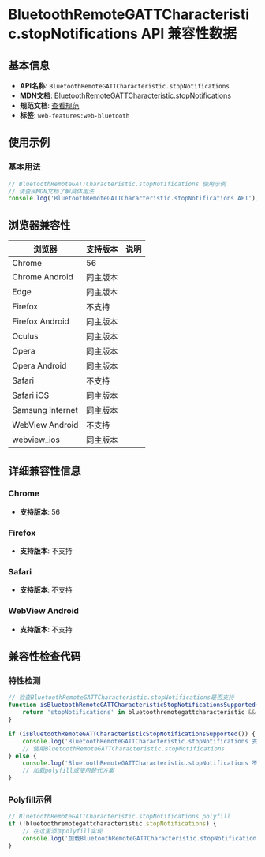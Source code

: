# BluetoothRemoteGATTCharacteristic.stopNotifications API 兼容性数据

## 基本信息

- **API名称**: `BluetoothRemoteGATTCharacteristic.stopNotifications`
- **MDN文档**: [BluetoothRemoteGATTCharacteristic.stopNotifications](https://developer.mozilla.org/docs/Web/API/BluetoothRemoteGATTCharacteristic/stopNotifications)
- **规范文档**: [查看规范](https://webbluetoothcg.github.io/web-bluetooth/#dom-bluetoothremotegattcharacteristic-stopnotifications)
- **标签**: `web-features:web-bluetooth`

## 使用示例

### 基本用法

```javascript
// BluetoothRemoteGATTCharacteristic.stopNotifications 使用示例
// 请查阅MDN文档了解具体用法
console.log('BluetoothRemoteGATTCharacteristic.stopNotifications API');
```

## 浏览器兼容性

| 浏览器 | 支持版本 | 说明 |
|--------|----------|------|
| Chrome | 56 |  |
| Chrome Android | 同主版本 |  |
| Edge | 同主版本 |  |
| Firefox | 不支持 |  |
| Firefox Android | 同主版本 |  |
| Oculus | 同主版本 |  |
| Opera | 同主版本 |  |
| Opera Android | 同主版本 |  |
| Safari | 不支持 |  |
| Safari iOS | 同主版本 |  |
| Samsung Internet | 同主版本 |  |
| WebView Android | 不支持 |  |
| webview_ios | 同主版本 |  |

## 详细兼容性信息

### Chrome

- **支持版本**: 56

### Firefox

- **支持版本**: 不支持

### Safari

- **支持版本**: 不支持

### WebView Android

- **支持版本**: 不支持

## 兼容性检查代码

### 特性检测

```javascript
// 检查BluetoothRemoteGATTCharacteristic.stopNotifications是否支持
function isBluetoothRemoteGATTCharacteristicStopNotificationsSupported() {
    return 'stopNotifications' in bluetoothremotegattcharacteristic && typeof bluetoothremotegattcharacteristic.stopNotifications === 'function';
}

if (isBluetoothRemoteGATTCharacteristicStopNotificationsSupported()) {
    console.log('BluetoothRemoteGATTCharacteristic.stopNotifications 支持');
    // 使用BluetoothRemoteGATTCharacteristic.stopNotifications
} else {
    console.log('BluetoothRemoteGATTCharacteristic.stopNotifications 不支持，需要polyfill');
    // 加载polyfill或使用替代方案
}
```

### Polyfill示例

```javascript
// BluetoothRemoteGATTCharacteristic.stopNotifications polyfill
if (!bluetoothremotegattcharacteristic.stopNotifications) {
    // 在这里添加polyfill实现
    console.log('加载BluetoothRemoteGATTCharacteristic.stopNotifications polyfill');
}
```

